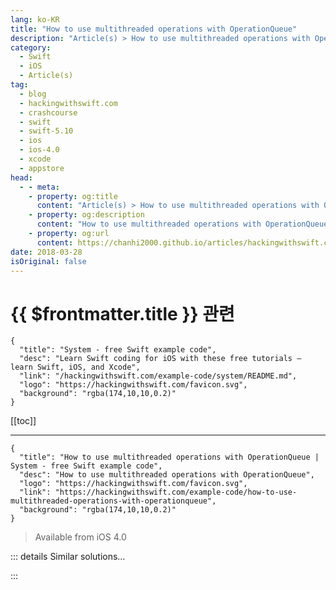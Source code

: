 ```yaml
---
lang: ko-KR
title: "How to use multithreaded operations with OperationQueue"
description: "Article(s) > How to use multithreaded operations with OperationQueue"
category:
  - Swift
  - iOS
  - Article(s)
tag: 
  - blog
  - hackingwithswift.com
  - crashcourse
  - swift
  - swift-5.10
  - ios
  - ios-4.0
  - xcode
  - appstore
head:
  - - meta:
    - property: og:title
      content: "Article(s) > How to use multithreaded operations with OperationQueue"
    - property: og:description
      content: "How to use multithreaded operations with OperationQueue"
    - property: og:url
      content: https://chanhi2000.github.io/articles/hackingwithswift.com/example-code/how-to-use-multithreaded-operations-with-operationqueue.html
date: 2018-03-28
isOriginal: false
---
```


# {{ $frontmatter.title }} 관련

```component VPCard
{
  "title": "System - free Swift example code",
  "desc": "Learn Swift coding for iOS with these free tutorials – learn Swift, iOS, and Xcode",
  "link": "/hackingwithswift.com/example-code/system/README.md",
  "logo": "https://hackingwithswift.com/favicon.svg",
  "background": "rgba(174,10,10,0.2)"
}
```

[[toc]]

---

```component VPCard
{
  "title": "How to use multithreaded operations with OperationQueue | System - free Swift example code",
  "desc": "How to use multithreaded operations with OperationQueue",
  "logo": "https://hackingwithswift.com/favicon.svg",
  "link": "https://hackingwithswift.com/example-code/how-to-use-multithreaded-operations-with-operationqueue",
  "background": "rgba(174,10,10,0.2)"
}
```

> Available from iOS 4.0

<!-- TODO: 작성 -->

<!-- 
There are lots of ways to work with Grand Central Dispatch (GCD) on iOS, but `OperationQueue` is particularly powerful because it lets you control precisely how many simultaneous operations can run and what quality of service you need, while also letting you schedule work using closures. You can even ask the operation queue to wait until all its operations are finished, which makes scheduling easier.

If you had an array of images you needed to process then save somewhere, you might normally write a loop like this:

```swift
for image in images {
    process(image)
}
```

However, that’s single-threaded – it can only use one of the available CPU cores. With only a small change you can get the same behavior working across multiple cores, and the operation queue will wait until it’s all complete so it doesn’t change the meaning of your code:

```swift
let queue = OperationQueue()

for image in images {
    queue.addOperation {
        self.process(image)
    }
}

queue.waitUntilAllOperationsAreFinished()
```

You can add as many operations as you want, but they don’t all get executed at the same time. Instead, `OperationQueue` limits the number of operations based on system conditions – if it’s a more powerful device that isn’t doing much right now, you’ll get more operations than a less powerful device or a device that’s busy with other work.

You can override this behavior if you need something specific:

```swift
queue.maxConcurrentOperationCount = 4
```

And if you ever need to stop all operations that have yet to be started, call `cancelAllOperations()` on your queue, like this:

```swift
queue.cancelAllOperations()
```

That won’t cancel any operations that are currently in flight.

-->

::: details Similar solutions…

<!--
/quick-start/swiftui/whats-the-difference-between-observedobject-state-and-environmentobject">What’s the difference between @ObservedObject, @State, and @EnvironmentObject? 
/quick-start/swiftui/swiftui-tips-and-tricks">SwiftUI tips and tricks 
/quick-start/swiftui/all-swiftui-property-wrappers-explained-and-compared">All SwiftUI property wrappers explained and compared 
/example-code/system/how-to-make-one-operation-wait-for-another-to-complete-using-adddependency">How to make one operation wait for another to complete using addDependency() 
/quick-start/concurrency/how-to-call-an-async-function-using-async-let">How to call an async function using async let</a>
-->

:::

